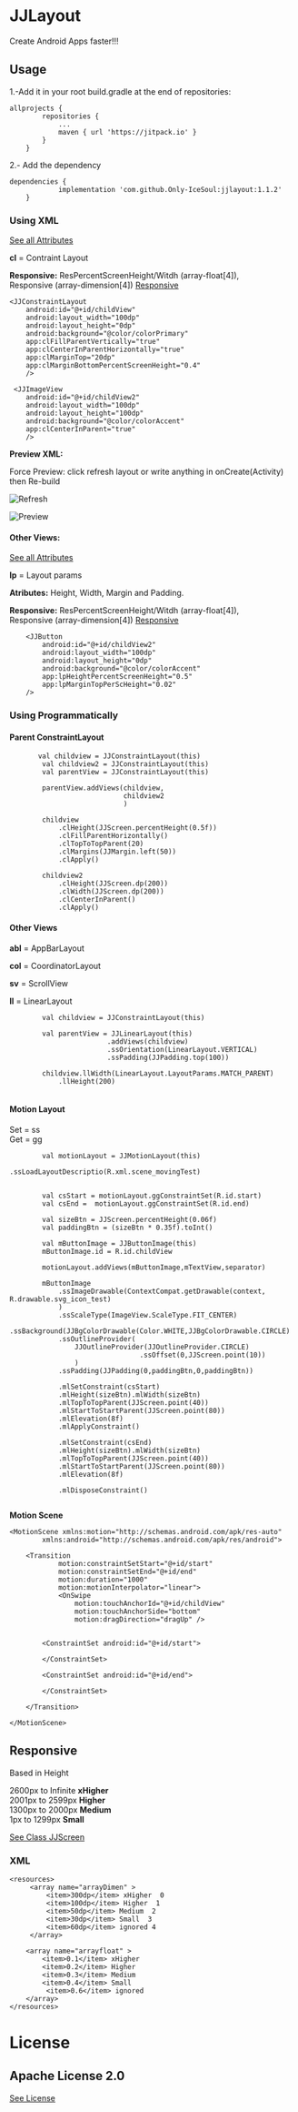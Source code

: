 # JJLayout

Create Android Apps faster!!!

## Usage

1.-Add it in your root build.gradle at the end of repositories:
```
allprojects {
		repositories {
			...
			maven { url 'https://jitpack.io' }
		}
	}
```
2.- Add the dependency
```
dependencies {
	        implementation 'com.github.Only-IceSoul:jjlayout:1.1.2'
	}
```

### Using XML 

[See all Attributes](https://github.com/Only-IceSoul/JJLayout/blob/master/library-layout/src/main/res/values/attrs.xml)

**cl** = Contraint Layout 

 **Responsive:** ResPercentScreenHeight/Witdh (array-float[4]),   
 Responsive (array-dimension[4])  [Responsive](#Responsive)




    <JJConstraintLayout
        android:id="@+id/childView"
        android:layout_width="100dp"
        android:layout_height="0dp"
        android:background="@color/colorPrimary"
        app:clFillParentVertically="true"
        app:clCenterInParentHorizontally="true"
        app:clMarginTop="20dp"
        app:clMarginBottomPercentScreenHeight="0.4"
        />

     <JJImageView
        android:id="@+id/childView2"
        android:layout_width="100dp"
        android:layout_height="100dp"
        android:background="@color/colorAccent"
        app:clCenterInParent="true"
        />



**Preview XML:**

Force Preview: click refresh layout or write anything in onCreate(Activity) then Re-build 

![Refresh](assets/refresh_preview.jpg)



![Preview](assets/cljjkit.jpg)


#### Other Views:

[See all Attributes](https://github.com/Only-IceSoul/JJLayout/blob/master/library-layout/src/main/res/values/attrs.xml)

**lp** = Layout params

**Atributes:** Height, Width, Margin and Padding.

 **Responsive:** ResPercentScreenHeight/Witdh (array-float[4]),  
  Responsive (array-dimension[4]) [Responsive](#Responsive)


        <JJButton
            android:id="@+id/childView2"
            android:layout_width="100dp"
            android:layout_height="0dp"
            android:background="@color/colorAccent"
            app:lpHeightPercentScreenHeight="0.5"
            app:lpMarginTopPerScHeight="0.02"
        />


### Using Programmatically

#### Parent ConstraintLayout

```
       val childview = JJConstraintLayout(this)
        val childview2 = JJConstraintLayout(this)
        val parentView = JJConstraintLayout(this)

        parentView.addViews(childview,
                            childview2
                            )

        childview
            .clHeight(JJScreen.percentHeight(0.5f))
            .clFillParentHorizontally()
            .clTopToTopParent(20)
            .clMargins(JJMargin.left(50))
            .clApply()

        childview2
            .clHeight(JJScreen.dp(200))
            .clWidth(JJScreen.dp(200))
            .clCenterInParent()
            .clApply()

```

#### Other Views

**abl** = AppBarLayout

**col** = CoordinatorLayout

**sv** = ScrollView

**ll** = LinearLayout


```
        val childview = JJConstraintLayout(this)

        val parentView = JJLinearLayout(this)
                        .addViews(childview)
                        .ssOrientation(LinearLayout.VERTICAL)
                        .ssPadding(JJPadding.top(100))

        childview.llWidth(LinearLayout.LayoutParams.MATCH_PARENT)
            .llHeight(200)


```

#### Motion Layout

Set = ss  
Get = gg

``` 
        val motionLayout = JJMotionLayout(this)
                         .ssLoadLayoutDescriptio(R.xml.scene_movingTest)


        val csStart = motionLayout.ggConstraintSet(R.id.start)
        val csEnd =  motionLayout.ggConstraintSet(R.id.end)

        val sizeBtn = JJScreen.percentHeight(0.06f)
        val paddingBtn = (sizeBtn * 0.35f).toInt()

        val mButtonImage = JJButtonImage(this)
        mButtonImage.id = R.id.childView

        motionLayout.addViews(mButtonImage,mTextView,separator)
        
        mButtonImage
            .ssImageDrawable(ContextCompat.getDrawable(context, R.drawable.svg_icon_test)
            )
            .ssScaleType(ImageView.ScaleType.FIT_CENTER)
            .ssBackground(JJBgColorDrawable(Color.WHITE,JJBgColorDrawable.CIRCLE)
            .ssOutlineProvider(
                JJOutlineProvider(JJOutlineProvider.CIRCLE)
                                .ssOffset(0,JJScreen.point(10))
                )
            .ssPadding(JJPadding(0,paddingBtn,0,paddingBtn))

            .mlSetConstraint(csStart)
            .mlHeight(sizeBtn).mlWidth(sizeBtn)
            .mlTopToTopParent(JJScreen.point(40))
            .mlStartToStartParent(JJScreen.point(80))
            .mlElevation(8f)
            .mlApplyConstraint()

            .mlSetConstraint(csEnd)
            .mlHeight(sizeBtn).mlWidth(sizeBtn)
            .mlTopToTopParent(JJScreen.point(40))
            .mlStartToStartParent(JJScreen.point(80))
            .mlElevation(8f)

            .mlDisposeConstraint()


```

**Motion Scene**

```
<MotionScene xmlns:motion="http://schemas.android.com/apk/res-auto"
        xmlns:android="http://schemas.android.com/apk/res/android">

    <Transition
            motion:constraintSetStart="@+id/start"
            motion:constraintSetEnd="@+id/end"
            motion:duration="1000"
            motion:motionInterpolator="linear">
            <OnSwipe
                motion:touchAnchorId="@+id/childView"
                motion:touchAnchorSide="bottom"
                motion:dragDirection="dragUp" />


        <ConstraintSet android:id="@+id/start">

        </ConstraintSet>

        <ConstraintSet android:id="@+id/end">

        </ConstraintSet>

    </Transition>

</MotionScene>

```

## Responsive

Based in Height

2600px to Infinite **xHigher**  
2001px to 2599px **Higher**  
1300px to 2000px **Medium**  
1px to 1299px **Small**  

[See Class JJScreen](https://github.com/Only-IceSoul/JJLayout/blob/master/library-layout/src/main/java/com/jjlf/library_layout/JJScreen.kt)

### XML

```
<resources>
     <array name="arrayDimen" >
         <item>300dp</item> xHigher  0
         <item>100dp</item> Higher  1
         <item>50dp</item> Medium  2
         <item>30dp</item> Small  3
         <item>60dp</item> ignored 4
     </array>

    <array name="arrayfloat" >
        <item>0.1</item> xHigher
        <item>0.2</item> Higher
        <item>0.3</item> Medium
        <item>0.4</item> Small
         <item>0.6</item> ignored
    </array>
</resources>

```





# License

## Apache License 2.0

[See License](https://github.com/Only-IceSoul/JJLayout/blob/master/LICENSE)
